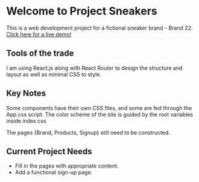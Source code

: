 # Welcome to Project Sneakers

This is a web development project for a fictional sneaker brand - Brand 22. [Click here for a live demo!](https://ahmedamerworks-sneakers.netlify.app/)

## Tools of the trade

I am using React.js along with React Router to design the structure and layout as well as minimal CSS to style.

## Key Notes

Some components have their own CSS files, and some are fed through the App.css script. The color scheme of the site is guided by the root variables inside index.css

The pages {Brand, Products, Signup} still need to be constructed.

## Current Project Needs

- Fill in the pages with appropriate content.
- Add a functional sign-up page.
